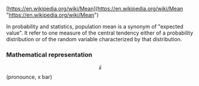 [https://en.wikipedia.org/wiki/Mean](https://en.wikipedia.org/wiki/Mean "https://en.wikipedia.org/wiki/Mean")

In probability and statistics, population mean is a synonym of "expected value". It refer to one measure of the central tendency either of a probability distribution or of the random variable characterized by that distribution.

### Mathematical representation

$$\bar{x}$$ \(pronounce, x bar\)

